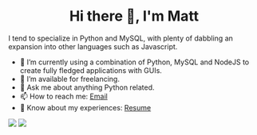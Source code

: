 <h1 align="center">Hi there 👋, I'm Matt</h1>

I tend to specialize in Python and MySQL, with plenty of dabbling an expansion into other languages such as Javascript.

- 🌱 I’m currently using a combination of Python, MySQL and NodeJS to create fully fledged applications with GUIs.
- 🤝 I’m available for freelancing.
- 💬 Ask me about anything Python related.
- 📫 How to reach me: [Email](mailto:matthewinwards@hotmail.co.uk)
- 📄 Know about my experiences: [Resume](https://m-inwards.github.io/)

<p float="left">
  <img align="top" src="https://github-readme-stats.vercel.app/api?username=m-inwards&count_private=true&show_icons=true&theme=dark" />
  <img align="top" src="https://github-readme-stats.vercel.app/api/top-langs/?username=m-inwards&theme=dark&layout=compact" />
</p>
